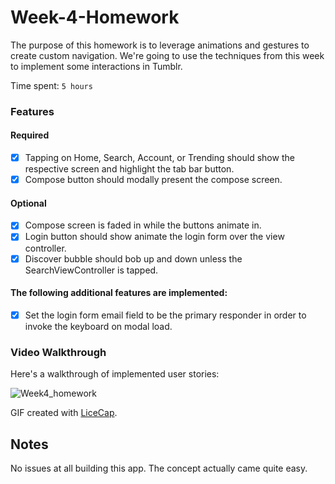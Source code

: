 # Week-4-Homework

The purpose of this homework is to leverage animations and gestures to create custom navigation. We're going to use the techniques from this week to implement some interactions in Tumblr.

Time spent: `5 hours`

### Features

#### Required

- [X] Tapping on Home, Search, Account, or Trending should show the respective screen and highlight the tab bar button.
- [X] Compose button should modally present the compose screen.

#### Optional

- [X] Compose screen is faded in while the buttons animate in.
- [X] Login button should show animate the login form over the view controller.
- [X] Discover bubble should bob up and down unless the SearchViewController is tapped.

#### The following **additional** features are implemented:

- [X] Set the login form email field to be the primary responder in order to invoke the keyboard on modal load.

### Video Walkthrough 

Here's a walkthrough of implemented user stories:

![Week4_homework](https://github.com/nvisanji/Week-4-Homework/blob/master/week4_homework.gif?raw=true)

GIF created with [LiceCap](http://www.cockos.com/licecap/).

## Notes

No issues at all building this app. The concept actually came quite easy.
